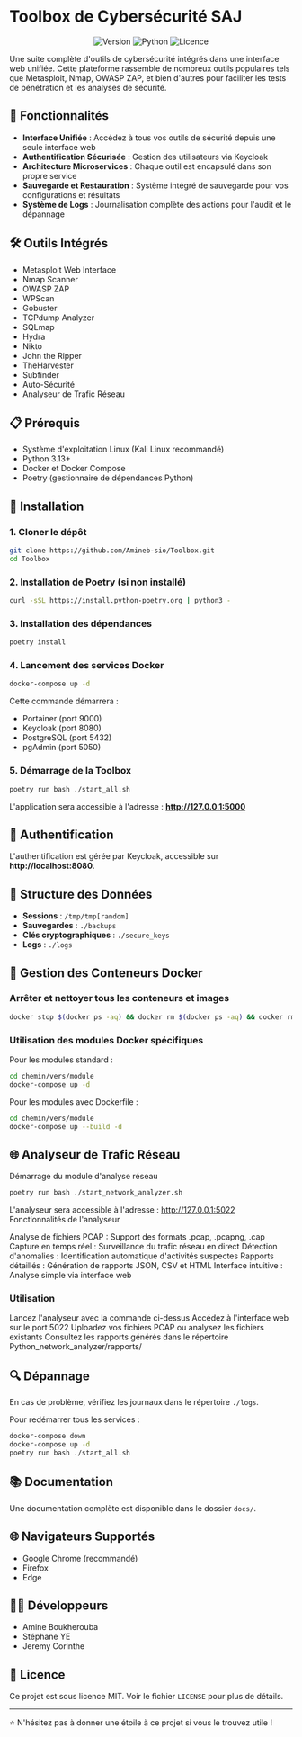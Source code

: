 # Toolbox de Cybersécurité SAJ

<div align="center">
  
![Version](https://img.shields.io/badge/version-1.0.0-blue.svg)
![Python](https://img.shields.io/badge/Python-3.13+-green.svg)
![Licence](https://img.shields.io/badge/license-MIT-orange.svg)

</div>

Une suite complète d'outils de cybersécurité intégrés dans une interface web unifiée. Cette plateforme rassemble de nombreux outils populaires tels que Metasploit, Nmap, OWASP ZAP, et bien d'autres pour faciliter les tests de pénétration et les analyses de sécurité.

## 🌟 Fonctionnalités

- **Interface Unifiée** : Accédez à tous vos outils de sécurité depuis une seule interface web
- **Authentification Sécurisée** : Gestion des utilisateurs via Keycloak
- **Architecture Microservices** : Chaque outil est encapsulé dans son propre service
- **Sauvegarde et Restauration** : Système intégré de sauvegarde pour vos configurations et résultats
- **Système de Logs** : Journalisation complète des actions pour l'audit et le dépannage

## 🛠️ Outils Intégrés

- Metasploit Web Interface
- Nmap Scanner
- OWASP ZAP
- WPScan
- Gobuster
- TCPdump Analyzer
- SQLmap
- Hydra
- Nikto
- John the Ripper
- TheHarvester
- Subfinder
- Auto-Sécurité
- Analyseur de Trafic Réseau

## 📋 Prérequis

- Système d'exploitation Linux (Kali Linux recommandé)
- Python 3.13+
- Docker et Docker Compose
- Poetry (gestionnaire de dépendances Python)

## 🚀 Installation

### 1. Cloner le dépôt

```bash
git clone https://github.com/Amineb-sio/Toolbox.git
cd Toolbox
```

### 2. Installation de Poetry (si non installé)

```bash
curl -sSL https://install.python-poetry.org | python3 -
```

### 3. Installation des dépendances

```bash
poetry install
```

### 4. Lancement des services Docker

```bash
docker-compose up -d
```

Cette commande démarrera :
- Portainer (port 9000)
- Keycloak (port 8080)
- PostgreSQL (port 5432)
- pgAdmin (port 5050)

### 5. Démarrage de la Toolbox

```bash
poetry run bash ./start_all.sh
```

L'application sera accessible à l'adresse : **http://127.0.0.1:5000**

## 🔐 Authentification

L'authentification est gérée par Keycloak, accessible sur **http://localhost:8080**. 

## 📁 Structure des Données

- **Sessions** : `/tmp/tmp[random]`
- **Sauvegardes** : `./backups`
- **Clés cryptographiques** : `./secure_keys`
- **Logs** : `./logs`

## 🐳 Gestion des Conteneurs Docker

### Arrêter et nettoyer tous les conteneurs et images

```bash
docker stop $(docker ps -aq) && docker rm $(docker ps -aq) && docker rmi $(docker images -q)
```

### Utilisation des modules Docker spécifiques

Pour les modules standard :
```bash
cd chemin/vers/module
docker-compose up -d
```

Pour les modules avec Dockerfile :
```bash
cd chemin/vers/module
docker-compose up --build -d
```
## 🌐 Analyseur de Trafic Réseau

Démarrage du module d'analyse réseau


```bash
poetry run bash ./start_network_analyzer.sh
```
L'analyseur sera accessible à l'adresse : http://127.0.0.1:5022
Fonctionnalités de l'analyseur

Analyse de fichiers PCAP : Support des formats .pcap, .pcapng, .cap
Capture en temps réel : Surveillance du trafic réseau en direct
Détection d'anomalies : Identification automatique d'activités suspectes
Rapports détaillés : Génération de rapports JSON, CSV et HTML
Interface intuitive : Analyse simple via interface web

### Utilisation

Lancez l'analyseur avec la commande ci-dessus
Accédez à l'interface web sur le port 5022
Uploadez vos fichiers PCAP ou analysez les fichiers existants
Consultez les rapports générés dans le répertoire Python_network_analyzer/rapports/

## 🔍 Dépannage

En cas de problème, vérifiez les journaux dans le répertoire `./logs`.

Pour redémarrer tous les services :
```bash
docker-compose down
docker-compose up -d
poetry run bash ./start_all.sh
```

## 📚 Documentation

Une documentation complète est disponible dans le dossier `docs/`.

## 🌐 Navigateurs Supportés

- Google Chrome (recommandé)
- Firefox
- Edge

## 👨‍💻 Développeurs

- Amine Boukherouba
- Stéphane YE
- Jeremy Corinthe

## 📜 Licence

Ce projet est sous licence MIT. Voir le fichier `LICENSE` pour plus de détails.

---

⭐ N'hésitez pas à donner une étoile à ce projet si vous le trouvez utile !
